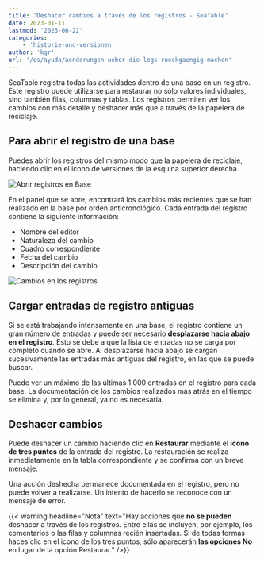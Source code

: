 ```yaml
---
title: 'Deshacer cambios a través de los registros - SeaTable'
date: 2023-01-11
lastmod: '2023-06-22'
categories:
    - 'historie-und-versionen'
author: 'kgr'
url: '/es/ayuda/aenderungen-ueber-die-logs-rueckgaengig-machen'
---
```


SeaTable registra todas las actividades dentro de una base en un registro. Este registro puede utilizarse para restaurar no sólo valores individuales, sino también filas, columnas y tablas. Los registros permiten ver los cambios con más detalle y deshacer más que a través de la papelera de reciclaje.

## Para abrir el registro de una base

Puedes abrir los registros del mismo modo que la papelera de reciclaje, haciendo clic en el icono de versiones de la esquina superior derecha.

![Abrir registros en Base](https://seatable.io/wp-content/uploads/2023/01/Logs-in-der-Base-oeffnen.png)

En el panel que se abre, encontrará los cambios más recientes que se han realizado en la base por orden anticronológico. Cada entrada del registro contiene la siguiente información:

- Nombre del editor
- Naturaleza del cambio
- Cuadro correspondiente
- Fecha del cambio
- Descripción del cambio

![Cambios en los registros](https://seatable.io/wp-content/uploads/2023/01/Aenderungen-in-den-Logs.png)

## Cargar entradas de registro antiguas

Si se está trabajando intensamente en una base, el registro contiene un gran número de entradas y puede ser necesario **desplazarse hacia abajo en el registro**. Esto se debe a que la lista de entradas no se carga por completo cuando se abre. Al desplazarse hacia abajo se cargan sucesivamente las entradas más antiguas del registro, en las que se puede buscar.

Puede ver un máximo de las últimas 1.000 entradas en el registro para cada base. La documentación de los cambios realizados más atrás en el tiempo se elimina y, por lo general, ya no es necesaria.

## Deshacer cambios

Puede deshacer un cambio haciendo clic en **Restaurar** mediante el **icono de tres puntos** de la entrada del registro. La restauración se realiza inmediatamente en la tabla correspondiente y se confirma con un breve mensaje.

Una acción deshecha permanece documentada en el registro, pero no puede volver a realizarse. Un intento de hacerlo se reconoce con un mensaje de error.

{{< warning  headline="Nota"  text="Hay acciones que **no se pueden** deshacer a través de los registros. Entre ellas se incluyen, por ejemplo, los comentarios o las filas y columnas recién insertadas. Si de todas formas haces clic en el icono de los tres puntos, sólo aparecerán **las opciones No** en lugar de la opción Restaurar." />}}
